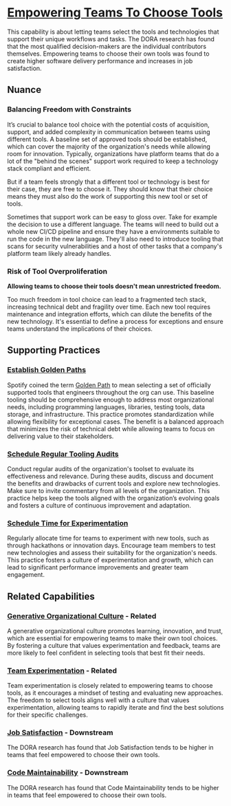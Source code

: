# [Empowering Teams To Choose Tools](https://dora.dev/capabilities/teams-empowered-to-choose-tools/)

This capability is about letting teams select the tools and technologies that support their unique workflows and tasks. The DORA research has found that the most qualified decision-makers are the individual contributors themselves. Empowering teams to choose their own tools was found to create higher software delivery performance and increases in job satisfaction.

## Nuance

### Balancing Freedom with Constraints

It’s crucial to balance tool choice with the potential costs of acquisition, support, and added complexity in communication between teams using different tools. A baseline set of approved tools should be established, which can cover the majority of the organization's needs while allowing room for innovation. Typically, organizations have platform teams that do a lot of the "behind the scenes" support work required to keep a technology stack compliant and efficient.

But if a team feels strongly that a different tool or technology is best for their case, they are free to choose it. They should know that their choice means they must also do the work of supporting this new tool or set of tools.

Sometimes that support work can be easy to gloss over. Take for example the decision to use a different language. The teams will need to build out a whole new CI/CD pipeline and ensure they have a environments suitable to run the code in the new language. They'll also need to introduce tooling that scans for security vulnerabilities and a host of other tasks that a company's platform team likely already handles.

### Risk of Tool Overproliferation

**Allowing teams to choose their tools doesn't mean unrestricted freedom.**

Too much freedom in tool choice can lead to a fragmented tech stack, increasing technical debt and fragility over time. Each new tool requires maintenance and integration efforts, which can dilute the benefits of the new technology. It's essential to define a process for exceptions and ensure teams understand the implications of their choices.

## Supporting Practices

### [Establish Golden Paths](/practices/establish-golden-paths.md)

Spotify coined the term [Golden Path](https://engineering.atspotify.com/2020/08/how-we-use-golden-paths-to-solve-fragmentation-in-our-software-ecosystem/) to mean selecting a set of officially supported tools that engineers throughout the org can use. This baseline tooling should be comprehensive enough to address most organizational needs, including programming languages, libraries, testing tools, data storage, and infrastructure. This practice promotes standardization while allowing flexibility for exceptional cases. The benefit is a balanced approach that minimizes the risk of technical debt while allowing teams to focus on delivering value to their stakeholders.

### [Schedule Regular Tooling Audits](/practices/schedule-regular-tooling-audits.md)

Conduct regular audits of the organization's toolset to evaluate its effectiveness and relevance. During these audits, discuss and document the benefits and drawbacks of current tools and explore new technologies. Make sure to invite commentary from all levels of the organization. This practice helps keep the tools aligned with the organization’s evolving goals and fosters a culture of continuous improvement and adaptation.

### [Schedule Time for Experimentation](/practices/schedule-time-for-experimentation.md)

Regularly allocate time for teams to experiment with new tools, such as through hackathons or innovation days. Encourage team members to test new technologies and assess their suitability for the organization's needs. This practice fosters a culture of experimentation and growth, which can lead to significant performance improvements and greater team engagement.

## Related Capabilities

### [Generative Organizational Culture](/capabilities/generative-organizational-culture.md) - Related

A generative organizational culture promotes learning, innovation, and trust, which are essential for empowering teams to make their own tool choices. By fostering a culture that values experimentation and feedback, teams are more likely to feel confident in selecting tools that best fit their needs.

### [Team Experimentation](/capabilities/team-experimentation.md) - Related

Team experimentation is closely related to empowering teams to choose tools, as it encourages a mindset of testing and evaluating new approaches. The freedom to select tools aligns well with a culture that values experimentation, allowing teams to rapidly iterate and find the best solutions for their specific challenges.

### [Job Satisfaction](/capabilities/job-satisfaction.md) - Downstream

The DORA research has found that Job Satisfaction tends to be higher in teams that feel empowered to choose their own tools.

### [Code Maintainability](/capabilities/code-maintainability.md) - Downstream

The DORA research has found that Code Maintainability tends to be higher in teams that feel empowered to choose their own tools.
